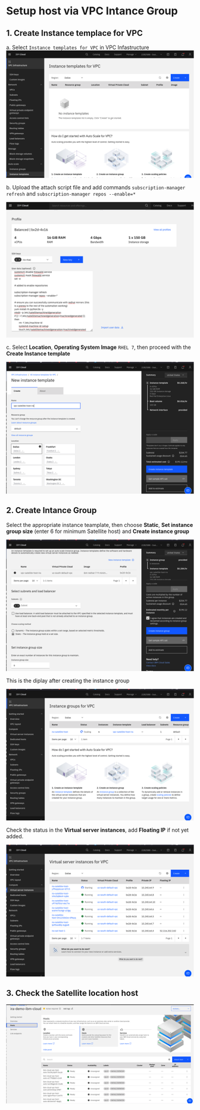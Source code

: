 # Setup host via VPC Intance Group

## 1. Create Instance templace for VPC

a. Select `Instance templates for VPC` in VPC Infastructure 
![vpc-instance-template](./images/vpc-instance-template.png)

b. Upload the attach script file and add commands `subscription-manager refresh` and `subscription-manager repos --enable=*`

![vpc-upload-attach-script](./images/vpc-upload-attach-script.png)

c.  Select **Location**, **Operating System Image** `RHEL 7`, then proceed with the **Create Instance template**

![vpc-create-instance-template](./images/vpc-create-instance-template.png)

## 2. Create Intance Group

Select the appropriate instance teamplate, then choose **Static**, **Set instance group size** (enter 6 for minimum Satellite host) and **Create instance group**

![vpc-instance-group](./images/vpc-instance-group.png)

This is the diplay after creating the instance group
 
 ![vpc-creating-instance-group](./images/vpc-creating-instance-group.png)

 Check the status in the **Virtual server instances**, add **Floating IP** if not yet added.

 ![vpc-creating-instance-group-status](./images/vpc-creating-instance-group-status.png)

## 3. Check the Satellite location host

![ibm-cloud-vpc-host-auto-sat](./images/ibm-cloud-vpc-host-auto-sat.png)

